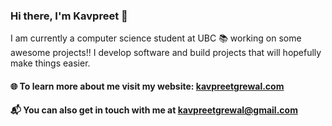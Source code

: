 ### Hi there, I'm Kavpreet 👋

<!--
**KavpreetGrewal/KavpreetGrewal** is a ✨ _special_ ✨ repository because its `README.md` (this file) appears on your GitHub profile.

Here are some ideas to get you started:

- 🔭 I’m currently working on ...
- 🌱 I’m currently learning ...
- 👯 I’m looking to collaborate on ...
- 🤔 I’m looking for help with ...
- 💬 Ask me about ...
- 📫 How to reach me: ...
- 😄 Pronouns: ...
- ⚡ Fun fact: ...
-->

I am currently a computer science student at UBC 📚 working on some awesome projects!! I develop software and build projects that will hopefully make things easier.

#### 🌐 To learn more about me visit my website: [kavpreetgrewal.com](kavpreetgrewal.com)

#### 📬 You can also get in touch with me at [kavpreetgrewal@gmail.com](mailto:kavpreetgrewal@gmail.com)
